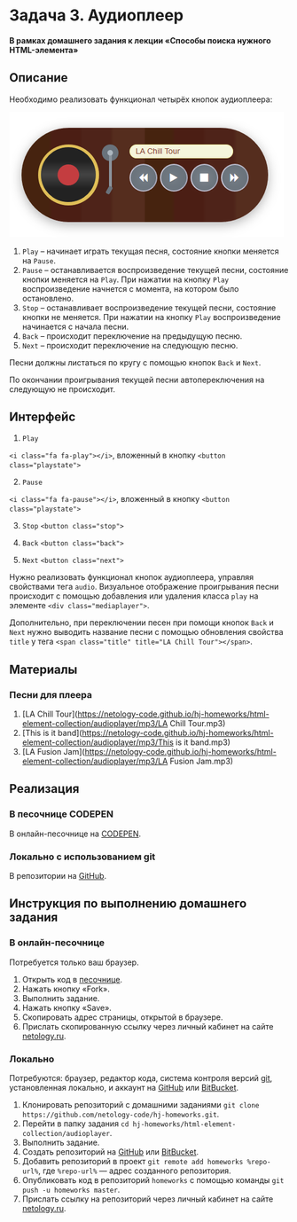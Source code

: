 # Задача 3. Аудиоплеер

#### В рамках домашнего задания к лекции «Способы поиска нужного HTML-элемента»

## Описание

Необходимо реализовать функционал четырёх кнопок аудиоплеера:

![Аудиоплеер](./res/audioplayer.png)

1. `Play` – начинает играть текущая песня, состояние кнопки меняется на `Pause`.
2. `Pause` – останавливается воспроизведение текущей песни, состояние кнопки меняется на `Play`. При нажатии на кнопку `Play` воспроизведение начнется с момента, на котором было остановлено.
3. `Stop` – останавливает воспроизведение текущей песни, состояние кнопки не меняется. При нажатии на кнопку `Play` воспроизведение начинается с начала песни.
4. `Back` – происходит переключение на предыдущую песню.
5. `Next` – происходит переключение на следующую песню.

Песни должны листаться по кругу с помощью кнопок `Back` и `Next`.

По окончании проигрывания текущей песни автопереключения на следующую не происходит.

## Интерфейс

1. `Play`

`<i class="fa fa-play"></i>`, вложенный в кнопку `<button class="playstate">`

2. `Pause`

`<i class="fa fa-pause"></i>`, вложенный в кнопку `<button class="playstate">`

3. `Stop` `<button class="stop">`

4. `Back` `<button class="back">`

5. `Next` `<button class="next">`

Нужно реализовать функционал кнопок аудиоплеера, управляя свойствами тега `audio`. Визуальное отображение проигрывания песни происходит с помощью добавления или удаления класса `play` на элементе `<div class="mediaplayer">`.

Дополнительно, при переключении песен при помощи кнопок `Back` и `Next` нужно выводить название песни с помощью обновления свойства `title` у тега `<span class="title" title="LA Chill Tour"></span>`.

## Материалы

### Песни для плеера

1. [LA Chill Tour](https://netology-code.github.io/hj-homeworks/html-element-collection/audioplayer/mp3/LA Chill Tour.mp3)
2. [This is it band](https://netology-code.github.io/hj-homeworks/html-element-collection/audioplayer/mp3/This is it band.mp3)
3. [LA Fusion Jam](https://netology-code.github.io/hj-homeworks/html-element-collection/audioplayer/mp3/LA Fusion Jam.mp3)

## Реализация

### В песочнице CODEPEN

В онлайн-песочнице на [CODEPEN](https://codepen.io/solarrust/pen/QpobMe).

### Локально с использованием git

В репозитории на [GitHub](https://github.com/netology-code/hj-homeworks/tree/master/html-element-collection/audioplayer).

## Инструкция по выполнению домашнего задания

### В онлайн-песочнице

Потребуется только ваш браузер.

1. Открыть код в [песочнице](https://codepen.io/solarrust/pen/QpobMe).
2. Нажать кнопку «Fork».
3. Выполнить задание.
4. Нажать кнопку «Save».
5. Скопировать адрес страницы, открытой в браузере.
6. Прислать скопированную ссылку через личный кабинет на сайте [netology.ru](http://netology.ru/).    

### Локально

Потребуются: браузер, редактор кода, система контроля версий [git](https://git-scm.com), установленная локально, и аккаунт на [GitHub](https://github.com/) или [BitBucket](https://bitbucket.org/).

1. Клонировать репозиторий с домашними заданиями `git clone https://github.com/netology-code/hj-homeworks.git`.
2. Перейти в папку задания `cd hj-homeworks/html-element-collection/audioplayer`.
3. Выполнить задание.
4. Создать репозиторий на [GitHub](https://github.com/) или [BitBucket](https://bitbucket.org/).
5. Добавить репозиторий в проект `git remote add homeworks %repo-url%`, где `%repo-url%` — адрес созданного репозитория.
6. Опубликовать код в репозиторий `homeworks` с помощью команды `git push -u homeworks master`.
7. Прислать ссылку на репозиторий через личный кабинет на сайте [netology.ru](http://netology.ru/).
